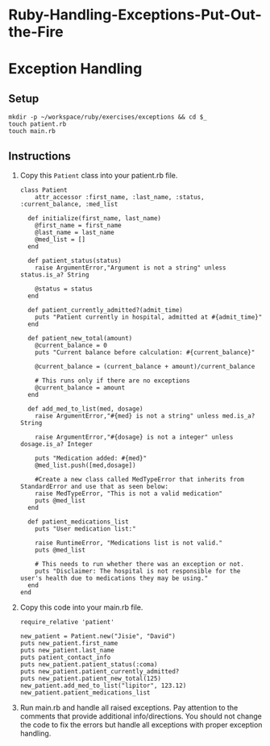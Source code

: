 # Ruby-Handling-Exceptions-Put-Out-the-Fire
# Exception Handling

## Setup

```
mkdir -p ~/workspace/ruby/exercises/exceptions && cd $_
touch patient.rb
touch main.rb
```

## Instructions

1. Copy this `Patient` class into your patient.rb file.

    ```
    class Patient
        attr_accessor :first_name, :last_name, :status, :current_balance, :med_list

      def initialize(first_name, last_name)
        @first_name = first_name
        @last_name = last_name
        @med_list = []
      end

      def patient_status(status)
        raise ArgumentError,"Argument is not a string" unless status.is_a? String

        @status = status
      end

      def patient_currently_admitted?(admit_time)
        puts "Patient currently in hospital, admitted at #{admit_time}"
      end

      def patient_new_total(amount)
        @current_balance = 0
        puts "Current balance before calculation: #{current_balance}"

        @current_balance = (current_balance + amount)/current_balance

        # This runs only if there are no exceptions
        @current_balance = amount
      end

      def add_med_to_list(med, dosage)
        raise ArgumentError,"#{med} is not a string" unless med.is_a? String

        raise ArgumentError,"#{dosage} is not a integer" unless dosage.is_a? Integer

        puts "Medication added: #{med}"
        @med_list.push([med,dosage])

        #Create a new class called MedTypeError that inherits from StandardError and use that as seen below:
        raise MedTypeError, "This is not a valid medication"
        puts @med_list
      end

      def patient_medications_list
        puts "User medication list:"

        raise RuntimeError, "Medications list is not valid."
        puts @med_list

        # This needs to run whether there was an exception or not.
        puts "Disclaimer: The hospital is not responsible for the user's health due to medications they may be using."
      end
    end
    ```

2. Copy this code into your main.rb file.

    ```
    require_relative 'patient'

    new_patient = Patient.new("Jisie", "David")
    puts new_patient.first_name
    puts new_patient.last_name
    puts patient_contact_info
    puts new_patient.patient_status(:coma)
    puts new_patient.patient_currently_admitted?
    puts new_patient.patient_new_total(125)
    new_patient.add_med_to_list("lipitor", 123.12)
    new_patient.patient_medications_list
    ```

3. Run main.rb and handle all raised exceptions. Pay attention to the comments that provide additional info/directions. You should not change the code to fix the errors but handle all exceptions with proper exception handling.